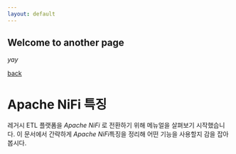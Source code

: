 ```yaml
---
layout: default
---
```


## Welcome to another page

_yay_

[back](./)

Apache NiFi 특징
===============

레거시 ETL 플랫폼을 *Apache NiFi* 로 전환하기 위해 메뉴얼을 살펴보기 시작했습니다. 이 문서에서 간략하게 *Apache NiFi*특징을 정리해 어떤 기능을 사용할지 감을 잡아봅시다.